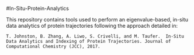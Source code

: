 #In-Situ-Protein-Analytics

This repository contains tools used to perform an eigenvalue-based, 
in-situ data analytics of protein trajectories following the approach detailed in:

	T. Johnston, B. Zhang, A. Liwo, S. Crivelli, and M. Taufer.  In-Situ Data Analytics and Indexing of Protein Trajectories. Journal of Computational Chemistry (JCC), 2017.


